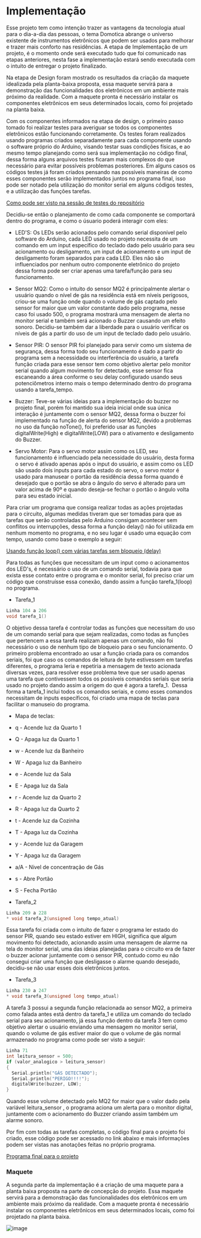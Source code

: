 # Implementação

Esse projeto tem como intenção trazer as vantagens da tecnologia atual para o dia-a-dia das pessoas, o tema Domotica abrange o universo existente de instrumentos eletrônicos que podem ser usados para melhorar e trazer mais conforto nas residências. A etapa de Implementação de um projeto, é o momento onde será executado tudo que foi comunicado nas etapas anteriores, nesta fase a implementação estará sendo executada com o intuito de entregar o projeto finalizado. 

Na etapa de Design foram mostrado os resultados da criação da maquete idealizada pela planta-baixa proposta, essa maquete servirá para a demonstração das funcionalidades dos eletrônicos em um ambiente mais próximo da realidade. Com a maquete pronta é necessário instalar os componentes eletrônicos em seus determinados locais, como foi projetado na planta baixa. 

Com os componentes informados na etapa de design, o primeiro passo tomado foi realizar testes para averiguar se todos os componentes eletrônicos estão funcionando corretamente. Os testes foram realizados usando programas criados separadamente para cada componente usando o software próprio do Arduino, visando testar suas condições físicas, e ao mesmo tempo planejando como será sua implementação no código final, dessa forma alguns arquivos testes ficaram mais complexos do que necessário para evitar possíveis problemas posteriores.
Em alguns casos os códigos testes já foram criados pensando nas possíveis maneiras de como esses componentes serão implementados juntos no programa final, isso pode ser notado pela utilização do monitor serial em alguns códigos testes, e a utilização das funções tarefas. 

[Como pode ser visto na sessão de testes do repositório](https://github.com/Yuri-m-b/Projeto-Integrador-2-Yuri.B/tree/main/Testes)

Decidiu-se então o planejamento de como cada componente se comportará dentro do programa, e como o úsuario poderá interagir com eles:

* LED'S: Os LEDs serão acionados pelo comando serial disponível pelo software do Arduino, cada LED usado no projeto necessita de um comando em um input específico do teclado dado pelo usuário para seu acionamento ou desligamento, um input de acionamento e um input de desligamento foram separados para cada LED. Eles não são influenciados por nenhum outro componente eletrônico do projeto dessa forma pode ser criar apenas uma tarefa/função para seu funcionamento. 

* Sensor MQ2: Como o intuito do sensor MQ2 é principalmente alertar o usuário quando o nível de gás na residência está em níveis perigosos, criou-se uma função onde quando o volume de gás captado pelo sensor for maior que um valor constante dado pelo programa, nesse caso foi usado 500, o programa mostrará uma mensagem de alerta no monitor serial e também será acionado o Buzzer causando um efeito sonoro. Decidiu-se também dar a liberdade para o usuário verificar os níveis de gás a partir do uso de um input de teclado dado pelo usuário.

* Sensor PIR: O sensor PIR foi planejado para servir como um sistema de segurança, dessa forma todo seu funcionamento é dado a partir do programa sem a necessidade ou interferência do usuário, a tarefa função criada para esse sensor tem como objetivo alertar pelo monitor serial quando algum movimento for detectado, esse sensor fica escaneando a área conforme o seu delay configurado usando seus potenciômetros interno mais o tempo determinado dentro do programa usando a tarefa_tempo. 

* Buzzer: Teve-se várias ideias para a implementação do buzzer no projeto final, porém foi mantido sua ideia inicial onde sua única interação é juntamente com o sensor MQ2, dessa forma o buzzer foi implementado na função de alerta do sensor MQ2, devido a problemas no uso da função noTone(), foi preferido usar as funções digitalWrite(High) e digitalWrite(LOW) para o ativamento e desligamento do Buzzer. 

* Servo Motor: Para o servo motor assim como os LED, seu funcionamento é influenciado pela necessidade do usuário, desta forma o servo é ativado apenas após o input do usuário, e assim como os LED são usado dois inputs para cada estado do servo, o servo motor é usado para manusear o portão da residência dessa forma quando é desejado que o portão se abra o ângulo do servo é alterado para um valor acima de 90º e quando deseja-se fechar o portão o ângulo volta para seu estado inicial.  

Para criar um programa que consiga realizar todas as ações projetadas para o circuito, algumas medidas tiveram que ser tomadas para que as tarefas que serão controladas pelo Arduino consigam acontecer sem conflitos ou interrupções, dessa forma a função delay() não foi utilizada em nenhum momento no programa, e no seu lugar é usado uma equação com tempo, usando como base o exemplo a seguir:

[Usando função loop() com várias tarefas sem bloqueio (delay)](https://github.com/LPAE/arduino_tutorial/tree/main/tarefas)

Para todas as funções que necessitam de um input como o acionamentos dos LED's, é necessário o uso de um comando serial, todavia para que exista esse contato entre o programa e o monitor serial, foi preciso criar um código que construísse essa conexão, dando assim a função tarefa_1(loop) no programa.

* Tarefa_1
~~~ C
Linha 104 a 206
void tarefa_1()
~~~
O objetivo dessa tarefa é controlar todas as funções que necessitam do uso de um comando serial para que sejam realizadas, como todas as funções que pertencem a essa tarefa realizam apenas um comando, não foi necessário o uso de nenhum tipo de bloqueio para o seu funcionamento.
O primeiro problema encontrado ao usar a função criada para os comandos seriais, foi que caso os comandos de leitura de byte estivessem em tarefas diferentes, o programa leria e repetiria a mensagem de texto acionada diversas vezes, para resolver esse problema teve que ser usado apenas uma tarefa que contivessem todos os possíveis comandos seriais que seria usado no projeto dando assim a origem do que é agora a tarefa_1. 
Dessa forma a tarefa_1 inclui todos os comandos seriais, e como esses comandos necessitam de inputs específicos, foi criado uma mapa de teclas para facilitar o manuseio do programa. 

 *  Mapa de  teclas:
 *  q - Acende luz da Quarto 1
 *  Q - Apaga luz da Quarto 1    
 *  w - Acende luz da Banheiro
 *  W - Apaga luz da Banheiro   
 *  e - Acende luz da Sala
 *  E - Apaga luz da Sala   
 *  r - Acende luz da Quarto 2
 *  R - Apaga luz da Quarto 2   
 *  t - Acende luz da Cozinha
 *  T - Apaga luz da Cozinha   
 *  y - Acende luz da Garagem
 *  Y - Apaga luz da Garagem  
 *  a/A -  Nivel de concentração de Gás
 *  s - Abre Portão
 *  S - Fecha Portão

* Tarefa_2
~~~ C 
Linha 209 a 228
* void tarefa_2(unsigned long tempo_atual)
~~~
Essa tarefa foi criada com o intuito de fazer o programa ler estado do sensor PIR, quando seu estado estiver em HIGH, significa que algum movimento foi detectado, acionando assim uma mensagem de alarme na tela do monitor serial, uma das ideias planejadas para o circuito era de fazer o buzzer acionar juntamente com o sensor PIR, contudo como eu não consegui criar uma função que desligasse o alarme quando desejado, decidiu-se não usar esses dois eletrônicos juntos.

* Tarefa_3
~~~ C 
Linha 230 a 247
* void tarefa_3(unsigned long tempo_atual)
~~~
A tarefa 3 possui a segunda função relacionada ao sensor MQ2, a primeira como falada antes está dentro da tarefa_1 e utiliza um comando do teclado serial para seu acionamento, já essa função dentro da tarefa 3 tem como objetivo alertar o usuário enviando uma mensagem no monitor serial, quando o volume de gás estiver maior do que o volume de gás normal armazenado no programa como pode ser visto a seguir:

~~~ C
Linha 71
int leitura_sensor = 500; 
if (valor_analogico > leitura_sensor)
{
  Serial.println("GÁS DETECTADO");
  Serial.println("PERIGO!!!!");
  digitalWrite(buzzer, LOW);
}
~~~
Quando esse volume detectado pelo MQ2 for maior que o valor dado pela variável leitura_sensor , o programa aciona um alerta para o monitor digital, juntamente com o acionamento do Buzzer criando assim também um alarme sonoro.

Por fim com todas as tarefas completas, o código final para o projeto foi criado, esse código pode ser acessado no link abaixo e mais informações podem ser vistas nas anotações feitas no próprio programa.

[Programa final para o projeto](https://github.com/Yuri-m-b/Projeto-Integrador-2-Yuri.B/blob/main/programafinal.ino)


### Maquete

A segunda parte da implementação é a criação de uma maquete para a planta baixa proposta na parte de concepção do projeto. Essa maquete servirá para a demonstração das funcionalidades dos eletrônicos em um ambiente mais próximo da realidade. Com a maquete pronta é necessário instalar os componentes eletrônicos em seus determinados locais, como foi projetado na planta baixa. 

![image](https://i.imgur.com/V8Kt01R.jpg)

